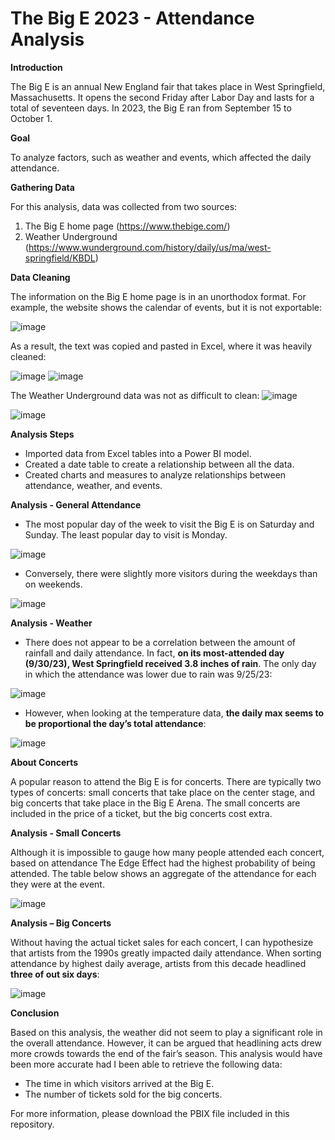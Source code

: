 # The Big E 2023 - Attendance Analysis


**Introduction**

The Big E is an annual New England fair that takes place in West Springfield, Massachusetts. It opens the second Friday after Labor Day and lasts for a total of seventeen days. In 2023, the Big E ran from September 15 to October 1.

**Goal**

To analyze factors, such as weather and events, which affected the daily attendance.

**Gathering Data**

For this analysis, data was collected from two sources:
1.	The Big E home page (https://www.thebige.com/)
2.	Weather Underground (https://www.wunderground.com/history/daily/us/ma/west-springfield/KBDL)

**Data Cleaning**

The information on the Big E home page is in an unorthodox format. For example, the website shows the calendar of events, but it is not exportable:

![image](https://github.com/dgiglio84/BigE-2023-Analysis/assets/120340086/a67e75bb-99d9-4bc5-8f9f-82dc03bbbbdc)

As a result, the text was copied and pasted in Excel, where it was heavily cleaned:

![image](https://github.com/dgiglio84/BigE-2023-Analysis/assets/120340086/2f72f8d9-16b5-412a-a935-7f225e96eb15)         ![image](https://github.com/dgiglio84/BigE-2023-Analysis/assets/120340086/f5354a7c-0c3c-4629-8a27-9561e32a1382)


The Weather Underground data was not as difficult to clean:
![image](https://github.com/dgiglio84/BigE-2023-Analysis/assets/120340086/d713cfbd-a72a-427a-bba7-9c700507bdd7)

![image](https://github.com/dgiglio84/BigE-2023-Analysis/assets/120340086/11827118-aea6-40c4-a6ff-f3bd886e3e6d)

**Analysis Steps**

- Imported data from Excel tables into a Power BI model. 
- Created a date table to create a relationship between all the data.
- Created charts and measures to analyze relationships between attendance, weather, and events.

**Analysis - General Attendance**

-	The most popular day of the week to visit the Big E is on Saturday and Sunday. The least popular day to visit is Monday.
  
![image](https://github.com/dgiglio84/BigE-2023-Analysis/assets/120340086/c5c1d325-cdf2-44d6-8767-6e1bdf95fc38)

-	Conversely, there were slightly more visitors during the weekdays than on weekends.
  
![image](https://github.com/dgiglio84/BigE-2023-Analysis/assets/120340086/5a40acef-be48-4a00-966f-594e8795f650)

**Analysis - Weather**

-	There does not appear to be a correlation between the amount of rainfall and daily attendance. In fact, **on its most-attended day (9/30/23), West Springfield received 3.8 inches of rain**. The only day in which the attendance was lower due to rain was 9/25/23:

![image](https://github.com/dgiglio84/BigE-2023-Analysis/assets/120340086/a61c3afe-99e5-4bb0-8ae2-43d23a47dc66)


 -	However, when looking at the temperature data, **the daily max seems to be proportional the day’s total attendance**:

![image](https://github.com/dgiglio84/BigE-2023-Analysis/assets/120340086/ac7e1e2e-27d3-46c6-9a7f-f34955aa2a2f)




**About Concerts**

A popular reason to attend the Big E is for concerts. There are typically two types of concerts: small concerts that take place on the center stage, and big concerts that take place in the Big E Arena. The small concerts are included in the price of a ticket, but the big concerts cost extra.

**Analysis - Small Concerts**

Although it is impossible to gauge how many people attended each concert, based on attendance The Edge Effect had the highest probability of being attended. The table below shows an aggregate of the attendance for each they were at the event.

![image](https://github.com/dgiglio84/BigE-2023-Analysis/assets/120340086/07a11c58-eda0-4819-9ec6-0b9f94ec95d6)


**Analysis – Big Concerts**

Without having the actual ticket sales for each concert, I can hypothesize that artists from the 1990s greatly impacted daily attendance. When sorting attendance by highest daily average, artists from this decade headlined **three of out six days**:

![image](https://github.com/dgiglio84/BigE-2023-Analysis/assets/120340086/edceef60-396c-408b-b2a2-690292034f2c)


**Conclusion**

Based on this analysis, the weather did not seem to play a significant role in the overall attendance. However, it can be argued that headlining acts drew more crowds towards the end of the fair’s season.
This analysis would have been more accurate had I been able to retrieve the following data:
-	The time in which visitors arrived at the Big E.
-	The number of tickets sold for the big concerts.

For more information, please download the PBIX file included in this repository.





